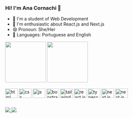 ### Hi! I'm Ana Cornachi 👋 

- 🔭 I'm a student of Web Development
- 💛 I'm enthusiastic about React.js and Next.js
- 😄 Pronoun: She/Her
- 💬 Languages: Portuguese and English

<div>
<img height="130em" src="https://github-readme-stats.vercel.app/api?username=anacornachi&theme=omni&show_icons=true&count_private=true&hide=issues,contribs"/>
<img height="130em" src="https://github-readme-stats.vercel.app/api/top-langs/?username=anacornachi&layout=compact&theme=omni"/>
</div>

<br>

<div>
<img align="center" alt="html" height="30" width="40" src="https://cdn.jsdelivr.net/gh/devicons/devicon/icons/html5/html5-original.svg"/>  
<img align="center" alt="css" height="30" width="40" src="https://cdn.jsdelivr.net/gh/devicons/devicon/icons/css3/css3-original.svg"/>  
<img align="center" alt="js" height="30" width="40" src="https://cdn.jsdelivr.net/gh/devicons/devicon/icons/javascript/javascript-original.svg"/>  
<img align="center" alt="boostrap" height="30" width="40" src="https://cdn.jsdelivr.net/gh/devicons/devicon/icons/bootstrap/bootstrap-original.svg"/>  
<img align="center" alt="tailwind css" height="30" width="40" src="https://cdn.jsdelivr.net/gh/devicons/devicon/icons/tailwindcss/tailwindcss-plain.svg"/>  
<img align="center" alt="react.js" height="30" width="40" src="https://cdn.jsdelivr.net/gh/devicons/devicon/icons/react/react-original.svg"/>  
<img align="center" alt="typescript" height="30" width="40" src="https://cdn.jsdelivr.net/gh/devicons/devicon/icons/typescript/typescript-original.svg"/>
<img align="center" alt="next.js" height="30" width="40" src="https://cdn.jsdelivr.net/gh/devicons/devicon/icons/nextjs/nextjs-line.svg" />
<img align="center" alt="next.js" height="30" width="40" src="https://cdn.jsdelivr.net/gh/devicons/devicon/icons/figma/figma-original.svg" />

</div>

##

<div>
 <a href="https://www.linkedin.com/in/anacornachi/"><img src="https://img.shields.io/badge/LinkedIn-0077B5?style=for-the-badge&logo=linkedin&logoColor=white" target="_blank"/>
   <a href="mailto:anacorn4chi@gmail.com"><img src="https://img.shields.io/badge/Gmail-D14836?style=for-the-badge&logo=gmail&logoColor=white" target="_blank"/>
</div>

